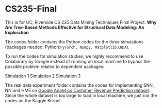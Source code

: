 # CS235-Final

This is for UC, Riverside CS 235 Data Mining Techniques Final Project: **Why Are Tree-Based Methods Effective for Structural Data Modeling: An Exploration**

The codes folder contains the Python codes for the three simulations (packages needed: Python:`PyTorch, Numpy, Matplotlib`,`CUDA`).

To run the codes for simulation studies, we highly recommend to use Colaborary by Google instead of running on local machine to bypass the possible problem related to dependent packages:

Simulation 1
Simulation 2
Simulation 3

The real data experiment folder contains the codes for implementing SNN, NN and HME on [Google Analytics Customer Revenue Prediction dataset](https://www.kaggle.com/c/ga-customer-revenue-prediction). Since the whole dataset is too large to load in local machine, we just run the codes on the Kaggle Kernel. 
